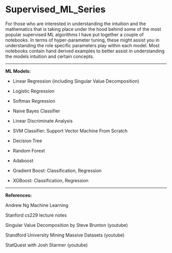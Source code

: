 # Supervised_ML_Series
For those who are interested in understanding the intuition and the mathematics that is taking place under the hood behind some of the most popular supervised ML algorithms I have put together a couple of notebooks. In terms of hyper-parameter tuning, these might assist you in understanding the role specific parameters play within each model. Most notebooks contain hand derived examples to better assist in understanding the models intuition and certain concepts.
___
**ML Models:**

- Linear Regression (including Singular Value Decomposition)

- Logistic Regression

- Softmax Regression

- Naive Bayes Classifier

- Linear Discriminate Analysis

- SVM Classifier: Support Vector Machine From Scratch 

- Decision Tree

- Random Forest

- Adaboost

- Gradient Boost: Classification, Regression

- XGBoost: Classification, Regression
___
**References:**

Andrew Ng Machine Learning

Stanford cs229 lecture notes

Singular Value Decomposition by Steve Brunton (youtube)

Standford University Mining Massive Datasets (youtube)

StatQuest with Josh Starmer (youtube)
